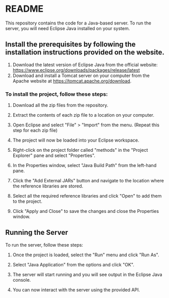 # README
This repository contains the code for a Java-based server. To run the server, you will need Eclipse Java installed on your system.

## Install the prerequisites by following the installation instructions provided on the website.

1. Download the latest version of Eclipse Java from the official website: https://www.eclipse.org/downloads/packages/release/latest
2. Download and install a Tomcat server on your computer from the Apache website at https://tomcat.apache.org/download.

### To install the project, follow these steps:

1. Download all the zip files from the repository.

2. Extract the contents of each zip file to a location on your computer.

3. Open Eclipse and select "File" > "Import" from the menu. (Repeat this step for each zip file)

4. The project will now be loaded into your Eclipse workspace.

5. Right-click on the project folder called "methods" in the "Project Explorer" pane and select "Properties".

6. In the Properties window, select "Java Build Path" from the left-hand pane.

7. Click the "Add External JARs" button and navigate to the location where the reference libraries are stored.

8. Select all the required reference libraries and click "Open" to add them to the project.

9. Click "Apply and Close" to save the changes and close the Properties window.

## Running the Server
To run the server, follow these steps:

1. Once the project is loaded, select the "Run" menu and click "Run As".

2. Select "Java Application" from the options and click "OK".

3. The server will start running and you will see output in the Eclipse Java console.

4. You can now interact with the server using the provided API.
